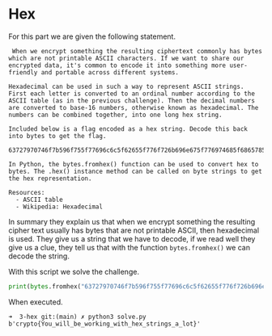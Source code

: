# Hex

For this part we are given the following statement.

```
 When we encrypt something the resulting ciphertext commonly has bytes which are not printable ASCII characters. If we want to share our encrypted data, it's common to encode it into something more user-friendly and portable across different systems.

Hexadecimal can be used in such a way to represent ASCII strings. First each letter is converted to an ordinal number according to the ASCII table (as in the previous challenge). Then the decimal numbers are converted to base-16 numbers, otherwise known as hexadecimal. The numbers can be combined together, into one long hex string.

Included below is a flag encoded as a hex string. Decode this back into bytes to get the flag.

63727970746f7b596f755f77696c6c5f62655f776f726b696e675f776974685f6865785f737472696e67735f615f6c6f747d

In Python, the bytes.fromhex() function can be used to convert hex to bytes. The .hex() instance method can be called on byte strings to get the hex representation.

Resources:
  - ASCII table
  - Wikipedia: Hexadecimal
```

In summary they explain us that when we encrypt something the resulting cipher text usually has bytes that are not printable ASCII, then hexadecimal is used. They give us a string that we have to decode, if we read well they give us a clue, they tell us that with the function `bytes.fromhex()` we can decode the string.

With this script we solve the challenge.

``` python
print(bytes.fromhex("63727970746f7b596f755f77696c6c5f62655f776f726b696e675f776974685f6865785f737472696e67735f615f6c6f747d"))
```

When executed.

```
➜  3-hex git:(main) ✗ python3 solve.py
b'crypto{You_will_be_working_with_hex_strings_a_lot}'
```

